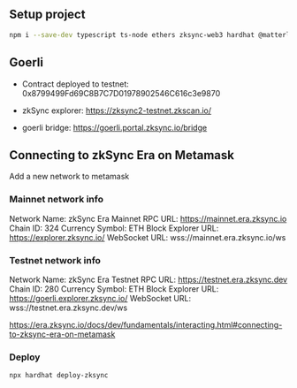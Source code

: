 ## Setup project

```sh
npm i --save-dev typescript ts-node ethers zksync-web3 hardhat @matterlabs/hardhat-zksync-solc @matterlabs/hardhat-zksync-deploy
```

## Goerli

- Contract deployed to testnet: 0x8799499Fd69C8B7C7D01978902546C616c3e9870

- zkSync explorer: https://zksync2-testnet.zkscan.io/

- goerli bridge: https://goerli.portal.zksync.io/bridge

## Connecting to zkSync Era on Metamask

Add a new network to metamask

### Mainnet network info

Network Name: zkSync Era Mainnet
RPC URL: https://mainnet.era.zksync.io
Chain ID: 324
Currency Symbol: ETH
Block Explorer URL: https://explorer.zksync.io/
WebSocket URL: wss://mainnet.era.zksync.io/ws

### Testnet network info

Network Name: zkSync Era Testnet
RPC URL: https://testnet.era.zksync.dev
Chain ID: 280
Currency Symbol: ETH
Block Explorer URL: https://goerli.explorer.zksync.io/
WebSocket URL: wss://testnet.era.zksync.dev/ws

https://era.zksync.io/docs/dev/fundamentals/interacting.html#connecting-to-zksync-era-on-metamask

### Deploy

```sh
npx hardhat deploy-zksync
```
